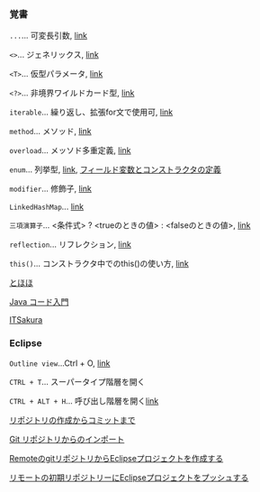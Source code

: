 ### 覚書
```...```... 可変長引数, [link](https://qiita.com/ponsuke0531/items/f0fc923cdbf2ed987013)

```<>```... ジェネリックス, [link](https://java-code.jp/156)

```<T>```... 仮型パラメータ, [link](https://qiita.com/rodentia6/items/b36d134fa24867ba4d63)

```<?>```... 非境界ワイルドカード型, [link](https://qiita.com/pebblip/items/1206f866980f2ff91e77)

```iterable```... 繰り返し、拡張for文で使用可, [link](https://engineer-club.jp/java-foreach)

```method```... メソッド, [link](https://java-code.jp/95)

```overload```... メッソド多重定義, [link](https://qiita.com/Co_Pilot/items/1b1e337a6a8ac4ff79b4)

```enum```... 列挙型, [link](https://java-code.jp/category/enum), [フィールド変数とコンストラクタの定義](https://www.sejuku.net/blog/14779)

```modifier```... 修飾子, [link](http://www.tohoho-web.com/java/modifier.htm)

```LinkedHashMap```... [link](https://qiita.com/wakka0014/items/9415a47eabf43b3aa0ff)

```三項演算子```... <条件式> ? <trueのときの値> : <falseのときの値>, [link](https://qiita.com/ikemo/items/f81f08055bb873b4d648)

```reflection```... リフレクション, [link](https://www.sejuku.net/blog/33252)

```this()```... コンストラクタ中でのthis()の使い方, [link](https://qiita.com/hrs_myk/items/2091626b625360cc8fd1)

[とほほ](http://www.tohoho-web.com/java/index.htm)

[Java コード入門](https://java-code.jp/)

[ITSakura](https://itsakura.com/java)

### Eclipse

```Outline view```...Ctrl + O, [link](https://so-zou.jp/software/tech/tool/ide/eclipse/view/general/outline/)

```CTRL + T```... スーパータイプ階層を開く

```CTRL + ALT + H```... 呼び出し階層を開く[link](https://qiita.com/nikuyoshi/items/221ba004da6c5daacb88)

[リポジトリの作成からコミットまで](https://itsakura.com/eclipse-git-repository)

[Git リポジトリからのインポート](http://mixi-inc.github.io/AndroidTraining/appendix/A.01.import-from-git-for-eclipse.html)

[RemoteのgitリポジトリからEclipseプロジェクトを作成する](https://git-manual.net/make-eclipse-project-remote-git/)

[リモートの初期リポジトリーにEclipseプロジェクトをプッシュする](https://git-manual.net/push-to-remote-eclipse-project/)
